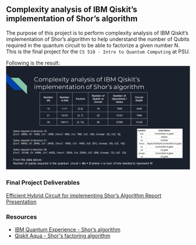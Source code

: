 ## Complexity analysis of IBM Qiskit’s implementation of Shor’s algorithm  

The purpose of this project is to perform complexity analysis of IBM Qiskit’s implementation of Shor’s algorithm to help understand the number of Qubits required in the quantum circuit to be able to factorize a given number N. This is the final project for the `CS 510 - Intro to Quantum Computing` at PSU.  

Following is the result:  
![Analysis](/screenshots/analysis.jpg)

### Final Project Deliverables
[Efficient Hybrid Circuit for implementing Shor’s Algorithm Report](https://1drv.ms/b/s!Arc54q14bwOLgt5zqi1eFiAC9i63xQ?e=JBeyRr)
[Presentation](https://1drv.ms/p/s!Arc54q14bwOLgt5ykTVbdRqka3rMqQ?e=vPZdRZ)

### Resources
* [IBM Quantum Experience - Shor’s algorithm](https://quantum-computing.ibm.com/docs/iqx/guide/shors-algorithm)
* [Qiskit Aqua - Shor's factoring algorithm](https://qiskit.org/documentation/stubs/qiskit.aqua.algorithms.Shor.html?highlight=shor#qiskit.aqua.algorithms.Shor)
